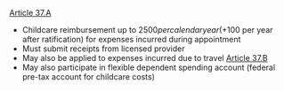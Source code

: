 [Article 37.A](UCPostDocs.pdf#page=102&selection=22,0,22,34)
- Childcare reimbursement up to $2500 per calendar year (+$100 per year after ratification) for expenses incurred during appointment
- Must submit receipts from licensed provider
- May also be applied to expenses incurred due to travel
[Article 37.B](UCPostDocs.pdf#page=104&selection=28,0,28,43)
- May also participate in flexible dependent spending account (federal pre-tax account for childcare costs)
